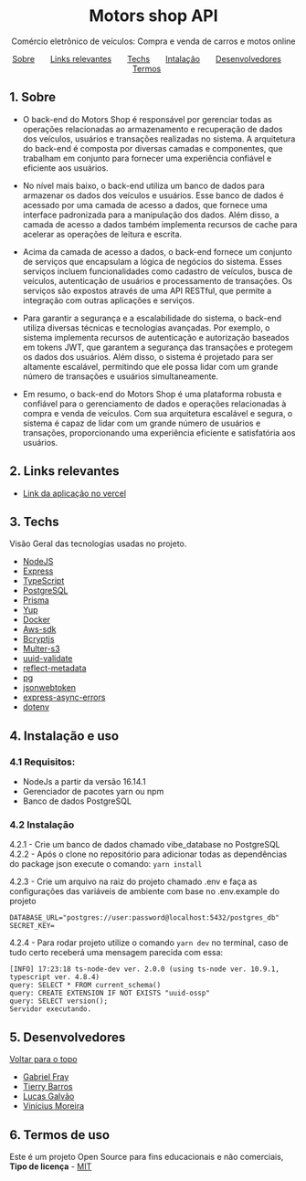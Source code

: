 
<a name="tabela-de-conteúdos"></a>

<h1 align="center">
  Motors shop API
</h1>

<p align = "center">
Comércio eletrônico de veículos: Compra e venda de carros e motos online
</p>

<p align="center">
  <a href="#sobre">Sobre</a>&nbsp;&nbsp;&nbsp;&nbsp;&nbsp;&nbsp;
  <a href="#links">Links relevantes</a>&nbsp;&nbsp;&nbsp;&nbsp;&nbsp;&nbsp;
  <a href="#techs">Techs</a>&nbsp;&nbsp;&nbsp;&nbsp;&nbsp;&nbsp;
  <a href="#install">Intalação</a>&nbsp;&nbsp;&nbsp;&nbsp;&nbsp;&nbsp;
  <a href="#devs">Desenvolvedores</a>&nbsp;&nbsp;&nbsp;&nbsp;&nbsp;&nbsp;
  <a href="#terms">Termos</a>&nbsp;&nbsp;&nbsp;&nbsp;&nbsp;&nbsp;
</p>


<a name="sobre"></a>

## 1. Sobre

- O back-end do Motors Shop é responsável por gerenciar todas as operações relacionadas ao armazenamento e recuperação de dados dos veículos, usuários e transações realizadas no sistema. A arquitetura do back-end é composta por diversas camadas e componentes, que trabalham em conjunto para fornecer uma experiência confiável e eficiente aos usuários.

- No nível mais baixo, o back-end utiliza um banco de dados para armazenar os dados dos veículos e usuários. Esse banco de dados é acessado por uma camada de acesso a dados, que fornece uma interface padronizada para a manipulação dos dados. Além disso, a camada de acesso a dados também implementa recursos de cache para acelerar as operações de leitura e escrita.

- Acima da camada de acesso a dados, o back-end fornece um conjunto de serviços que encapsulam a lógica de negócios do sistema. Esses serviços incluem funcionalidades como cadastro de veículos, busca de veículos, autenticação de usuários e processamento de transações. Os serviços são expostos através de uma API RESTful, que permite a integração com outras aplicações e serviços.

- Para garantir a segurança e a escalabilidade do sistema, o back-end utiliza diversas técnicas e tecnologias avançadas. Por exemplo, o sistema implementa recursos de autenticação e autorização baseados em tokens JWT, que garantem a segurança das transações e protegem os dados dos usuários. Além disso, o sistema é projetado para ser altamente escalável, permitindo que ele possa lidar com um grande número de transações e usuários simultaneamente.

- Em resumo, o back-end do Motors Shop é uma plataforma robusta e confiável para o gerenciamento de dados e operações relacionadas à compra e venda de veículos. Com sua arquitetura escalável e segura, o sistema é capaz de lidar com um grande número de usuários e transações, proporcionando uma experiência eficiente e satisfatória aos usuários.

<a name="links"></a>

## 2. Links relevantes

- <a name="deploy-da-aplicação" href ="" target="_blank">Link da aplicação no vercel</a>

<a align="left" name="techs"></a>

## 3. Techs

Visão Geral das tecnologias usadas no projeto.

- [NodeJS](https://nodejs.org/en/)
- [Express](https://expressjs.com/pt-br/)
- [TypeScript](https://www.typescriptlang.org/)
- [PostgreSQL](https://www.postgresql.org/)
- [Prisma](https://www.prisma.io)
- [Yup](https://www.npmjs.com/package/yup)
- [Docker](https://docs.docker.com)
- [Aws-sdk](https://docs.aws.amazon.com/AWSJavaScriptSDK/latest/AWS/S3.html)
- [Bcryptjs](https://www.npmjs.com/package/bcryptjs)
- [Multer-s3](https://www.npmjs.com/package/multer-s3)
- [uuid-validate](https://www.npmjs.com/package/uuid-validate)
- [reflect-metadata](https://github.com/rbuckton/reflect-metadata)
- [pg](https://www.postgresql.org/docs/)
- [jsonwebtoken](https://www.npmjs.com/package/jsonwebtoken)
- [express-async-errors](https://expressjs.com/pt-br/)
- [dotenv](https://www.npmjs.com/package/dotenv)

<a name="install"></a>

## 4. Instalação e uso

### 4.1 Requisitos:
- NodeJs a partir da versão 16.14.1
- Gerenciador de pacotes yarn ou npm
- Banco de dados PostgreSQL

### 4.2 Instalação
4.2.1 - Crie um banco de dados chamado vibe_database no PostgreSQL
4.2.2 - Após o clone no repositório para adicionar todas as dependências do package json execute o comando: 
`yarn install` 

4.2.3 - Crie um arquivo na raiz do projeto chamado .env e faça as configurações das variáveis de ambiente com base no .env.example do projeto
```
DATABASE_URL="postgres://user:password@localhost:5432/postgres_db"  
SECRET_KEY=
```
4.2.4 - Para rodar projeto utilize o comando `yarn dev` no terminal, caso de tudo certo receberá uma mensagem parecida com essa:

```
[INFO] 17:23:18 ts-node-dev ver. 2.0.0 (using ts-node ver. 10.9.1, typescript ver. 4.8.4)
query: SELECT * FROM current_schema()
query: CREATE EXTENSION IF NOT EXISTS "uuid-ossp"
query: SELECT version();
Servidor executando.
```

<a name="devs"></a>

## 5. Desenvolvedores

[ Voltar para o topo ](#tabela-de-conteúdos)

- <a name="Gabriel-Fray" href="https://www.linkedin.com/in/gabrielfray/" target="_blank">Gabriel Fray</a>
- <a name="Tierry-Barros" href="https://www.linkedin.com/in/tierrybarros/" target="_blank">Tierry Barros</a>
- <a name="Lucas-Galvão" href="https://www.linkedin.com/in/galvs135/" target="_blank">Lucas Galvão</a>
- <a name="Vinícius-Moreira" href="https://www.linkedin.com/in/vinicius-moreira-henrique/" target="_blank">Vinícius Moreira</a>

<a name="terms"></a>

## 6. Termos de uso

Este é um projeto Open Source para fins educacionais e não comerciais, **Tipo de licença** - <a name="mit" href="https://opensource.org/licenses/MIT" target="_blank">MIT</a>
